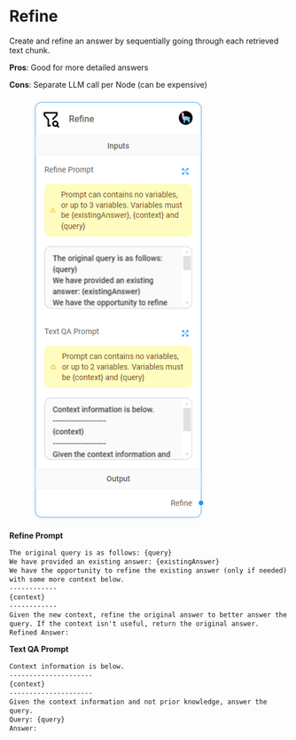 # Refine

Create and refine an answer by sequentially going through each retrieved text chunk.&#x20;

**Pros**: Good for more detailed answers

**Cons**: Separate LLM call per Node (can be expensive)

<figure><img src="../../../.gitbook/assets/image (5) (1).png" alt=""><figcaption></figcaption></figure>

**Refine Prompt**

```markup
The original query is as follows: {query}
We have provided an existing answer: {existingAnswer}
We have the opportunity to refine the existing answer (only if needed) with some more context below.
------------
{context}
------------
Given the new context, refine the original answer to better answer the query. If the context isn't useful, return the original answer.
Refined Answer:
```

**Text QA Prompt**

```
Context information is below.
---------------------
{context}
---------------------
Given the context information and not prior knowledge, answer the query.
Query: {query}
Answer:
```
